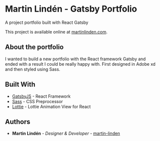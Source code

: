 # Martin Lindén - Gatsby Portfolio

A project portfolio built with React Gatsby

This project is available online at [martinlinden.com](https://martinlinden.com/).

## About the portfolio
I wanted to build a new portfolio with the React framework Gatsby and ended with a result I could be really happy with. First designed in Adobe xd and then styled using Sass.

## Built With

* [GatsbyJS](https://www.gatsbyjs.org/) - React Framework
* [Sass](https://sass-lang.com/) - CSS Preprocessor
* [Lottie](https://www.npmjs.com/package/react-lottie) - Lottie Animation View for React 

## Authors

* **Martin Lindén** - *Designer & Developer* - [martin-linden](https://github.com/martin-linden)



